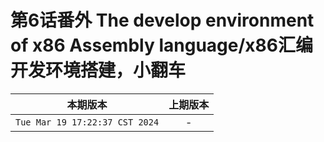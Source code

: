 # 第6话番外 The develop environment of x86 Assembly language/x86汇编开发环境搭建，小翻车

|本期版本|上期版本
|:---:|:---:|
`Tue Mar 19 17:22:37 CST 2024` | -
